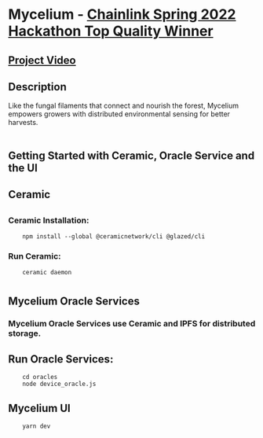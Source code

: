  # Mycelium - [Chainlink Spring 2022 Hackathon Top Quality Winner](https://chain.link/hackathon/hackathon-spring-2022)
 
 ## [Project Video](https://youtu.be/9dMH8vjcVHM)
 
 
 ## Description
 Like the fungal filaments that connect and nourish the forest, Mycelium empowers growers with distributed environmental sensing for better harvests.<br><br>
 ## Getting Started with Ceramic, Oracle Service and the UI
 ## Ceramic
 ##
 ### Ceramic Installation:
```
    npm install --global @ceramicnetwork/cli @glazed/cli 
```
 ### Run Ceramic:
```
    ceramic daemon
```
#

## Mycelium Oracle Services
### Mycelium Oracle Services use Ceramic and IPFS for distributed storage.
## Run Oracle Services:
```
    cd oracles
    node device_oracle.js
```

## Mycelium UI
```
    yarn dev
```
